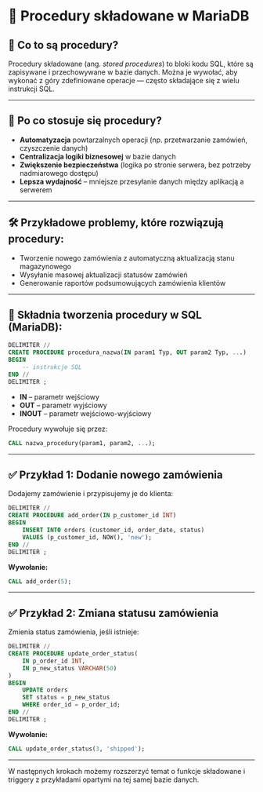 # 📘 Procedury składowane w MariaDB

## 🧠 Co to są procedury?

Procedury składowane (ang. *stored procedures*) to bloki kodu SQL, które są zapisywane i przechowywane w bazie danych. Można je wywołać, aby wykonać z góry zdefiniowane operacje — często składające się z wielu instrukcji SQL.

---

## 🎯 Po co stosuje się procedury?

- **Automatyzacja** powtarzalnych operacji (np. przetwarzanie zamówień, czyszczenie danych)
- **Centralizacja logiki biznesowej** w bazie danych
- **Zwiększenie bezpieczeństwa** (logika po stronie serwera, bez potrzeby nadmiarowego dostępu)
- **Lepsza wydajność** – mniejsze przesyłanie danych między aplikacją a serwerem

---

## 🛠️ Przykładowe problemy, które rozwiązują procedury:

- Tworzenie nowego zamówienia z automatyczną aktualizacją stanu magazynowego
- Wysyłanie masowej aktualizacji statusów zamówień
- Generowanie raportów podsumowujących zamówienia klientów

---

## 🧾 Składnia tworzenia procedury w SQL (MariaDB):

```sql
DELIMITER //
CREATE PROCEDURE procedura_nazwa(IN param1 Typ, OUT param2 Typ, ...)
BEGIN
    -- instrukcje SQL
END //
DELIMITER ;
```

- **IN** – parametr wejściowy
- **OUT** – parametr wyjściowy
- **INOUT** – parametr wejściowo-wyjściowy

Procedury wywołuje się przez:
```sql
CALL nazwa_procedury(param1, param2, ...);
```

---

## ✅ Przykład 1: Dodanie nowego zamówienia

Dodajemy zamówienie i przypisujemy je do klienta:

```sql
DELIMITER //
CREATE PROCEDURE add_order(IN p_customer_id INT)
BEGIN
    INSERT INTO orders (customer_id, order_date, status)
    VALUES (p_customer_id, NOW(), 'new');
END //
DELIMITER ;
```

**Wywołanie:**
```sql
CALL add_order(5);
```

---

## ✅ Przykład 2: Zmiana statusu zamówienia

Zmienia status zamówienia, jeśli istnieje:

```sql
DELIMITER //
CREATE PROCEDURE update_order_status(
    IN p_order_id INT,
    IN p_new_status VARCHAR(50)
)
BEGIN
    UPDATE orders
    SET status = p_new_status
    WHERE order_id = p_order_id;
END //
DELIMITER ;
```

**Wywołanie:**
```sql
CALL update_order_status(3, 'shipped');
```

---

W następnych krokach możemy rozszerzyć temat o funkcje składowane i triggery z przykładami opartymi na tej samej bazie danych.


